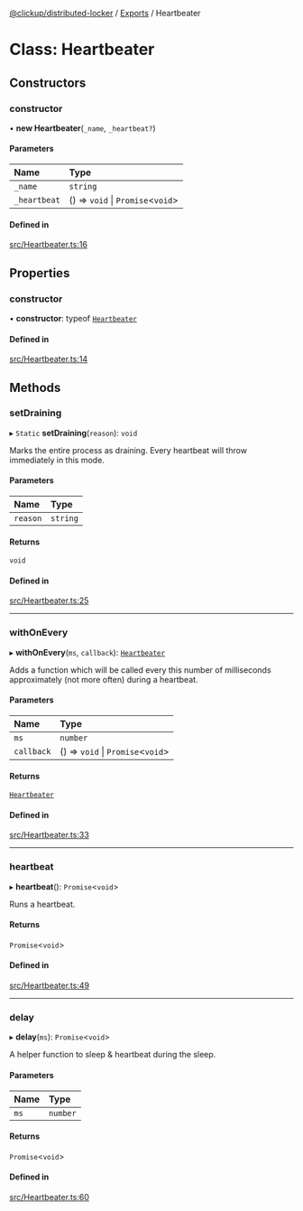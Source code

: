 [@clickup/distributed-locker](../README.md) / [Exports](../modules.md) / Heartbeater

# Class: Heartbeater

## Constructors

### constructor

• **new Heartbeater**(`_name`, `_heartbeat?`)

#### Parameters

| Name | Type |
| :------ | :------ |
| `_name` | `string` |
| `_heartbeat` | () => `void` \| `Promise`<`void`\> |

#### Defined in

[src/Heartbeater.ts:16](https://github.com/clickup/distributed-locker/blob/master/src/Heartbeater.ts#L16)

## Properties

### constructor

• **constructor**: typeof [`Heartbeater`](Heartbeater.md)

#### Defined in

[src/Heartbeater.ts:14](https://github.com/clickup/distributed-locker/blob/master/src/Heartbeater.ts#L14)

## Methods

### setDraining

▸ `Static` **setDraining**(`reason`): `void`

Marks the entire process as draining. Every heartbeat will throw
immediately in this mode.

#### Parameters

| Name | Type |
| :------ | :------ |
| `reason` | `string` |

#### Returns

`void`

#### Defined in

[src/Heartbeater.ts:25](https://github.com/clickup/distributed-locker/blob/master/src/Heartbeater.ts#L25)

___

### withOnEvery

▸ **withOnEvery**(`ms`, `callback`): [`Heartbeater`](Heartbeater.md)

Adds a function which will be called every this number of milliseconds
approximately (not more often) during a heartbeat.

#### Parameters

| Name | Type |
| :------ | :------ |
| `ms` | `number` |
| `callback` | () => `void` \| `Promise`<`void`\> |

#### Returns

[`Heartbeater`](Heartbeater.md)

#### Defined in

[src/Heartbeater.ts:33](https://github.com/clickup/distributed-locker/blob/master/src/Heartbeater.ts#L33)

___

### heartbeat

▸ **heartbeat**(): `Promise`<`void`\>

Runs a heartbeat.

#### Returns

`Promise`<`void`\>

#### Defined in

[src/Heartbeater.ts:49](https://github.com/clickup/distributed-locker/blob/master/src/Heartbeater.ts#L49)

___

### delay

▸ **delay**(`ms`): `Promise`<`void`\>

A helper function to sleep & heartbeat during the sleep.

#### Parameters

| Name | Type |
| :------ | :------ |
| `ms` | `number` |

#### Returns

`Promise`<`void`\>

#### Defined in

[src/Heartbeater.ts:60](https://github.com/clickup/distributed-locker/blob/master/src/Heartbeater.ts#L60)
